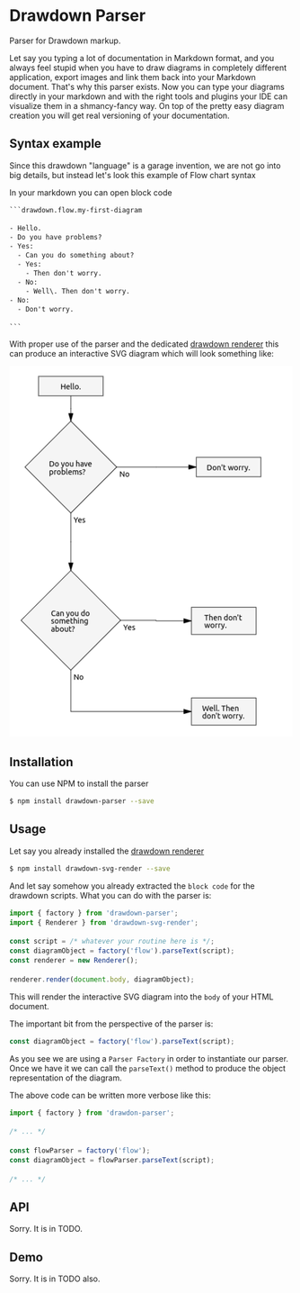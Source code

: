 # Drawdown Parser
Parser for Drawdown markup.

Let say you typing a lot of documentation in Markdown format, and you always feel stupid when you have to draw  diagrams in completely different application, export images and link them back into your Markdown document. That's why this parser exists. Now you can type your diagrams directly in your markdown and with the right tools and plugins your IDE can visualize them in a shmancy-fancy way. On top of the pretty easy diagram creation you will get real versioning of your documentation.

## Syntax example
Since this drawdown "language" is a garage invention, we are not go into big details, but instead let's look this example of Flow chart syntax

In your markdown you can open block code 


    ```drawdown.flow.my-first-diagram

    - Hello.
    - Do you have problems?
    - Yes:
      - Can you do something about?
      - Yes:
        - Then don't worry.
      - No:
        - Well\. Then don't worry.
    - No:
      - Don't worry.

    ```

With proper use of the parser and the dedicated [drawdown renderer][6f03d088] this can produce an interactive SVG diagram which will look something like:

[6f03d088]: https://github.com/lyubo-slavilov/drawdown-svg-render "drawdown-svg-render"

![Example diagram](assets/example-flow-diagram.png)

## Installation

You can use NPM to install the parser

```bash
$ npm install drawdown-parser --save
```

## Usage
Let say you already installed the [drawdown renderer][6f03d088]

```bash
$ npm install drawdown-svg-render --save
```

And let say somehow you already extracted the `block code` for the drawdown scripts. What you can do with the parser is:

```javascript
import { factory } from 'drawdown-parser';
import { Renderer } from 'drawdown-svg-render';

const script = /* whatever your routine here is */;
const diagramObject = factory('flow').parseText(script);
const renderer = new Renderer();

renderer.render(document.body, diagramObject);
```
This will render the interactive SVG diagram into the `body` of your HTML document.

The important bit from the perspective of the parser is:

```javascript
const diagramObject = factory('flow').parseText(script);
```

As you see we are using a  `Parser Factory` in order to instantiate our parser. Once we have it we can call the `parseText()` method to produce the object representation of the diagram.

The above code can be written more verbose like this:

```javascript
import { factory } from 'drawdon-parser';

/* ... */

const flowParser = factory('flow');
const diagramObject = flowParser.parseText(script);

/* ... */
```
## API
Sorry. It is in TODO.

## Demo
Sorry. It is in TODO also.
